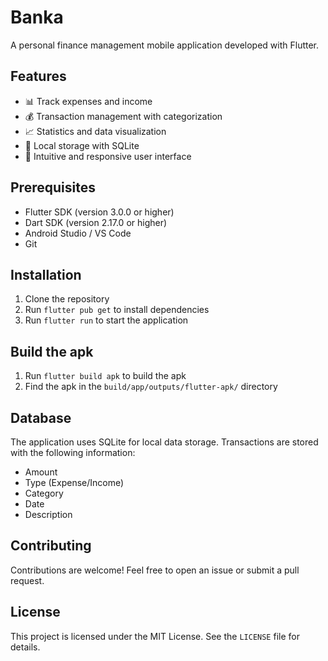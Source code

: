# Banka

A personal finance management mobile application developed with Flutter.

## Features

- 📊 Track expenses and income
- 💰 Transaction management with categorization
- 📈 Statistics and data visualization
- 💾 Local storage with SQLite
- 📱 Intuitive and responsive user interface

## Prerequisites

- Flutter SDK (version 3.0.0 or higher)
- Dart SDK (version 2.17.0 or higher)
- Android Studio / VS Code
- Git

## Installation

1. Clone the repository
2. Run `flutter pub get` to install dependencies
3. Run `flutter run` to start the application

## Build the apk

1. Run `flutter build apk` to build the apk
2. Find the apk in the `build/app/outputs/flutter-apk/` directory

## Database

The application uses SQLite for local data storage. Transactions are stored with the following information:
- Amount
- Type (Expense/Income)
- Category
- Date
- Description

## Contributing

Contributions are welcome! Feel free to open an issue or submit a pull request.

## License

This project is licensed under the MIT License. See the `LICENSE` file for details.
